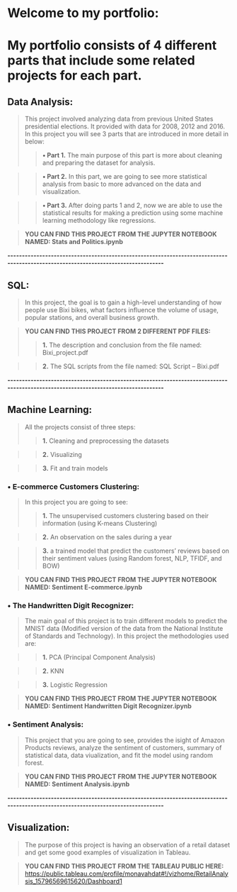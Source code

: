 # Welcome to my portfolio:
# My portfolio consists of 4 different parts that include some related projects for each part.


## Data Analysis: 
> This project involved analyzing data from previous United States presidential elections. It provided with data for 2008, 2012 and 2016. In this project you will see 3 parts that are introduced in more detail in below:
>> **•	Part 1.** The main purpose of this part is more about cleaning and preparing the dataset for analysis.

>> **•	Part 2.** In this part, we are going to see more statistical analysis from basic to more advanced on the data and visualization.

>> **•	Part 3.** After doing parts 1 and 2, now we are able to use the statistical results for making a prediction using some machine learning methodology like regressions.

> **YOU CAN FIND THIS PROJECT FROM THE JUPYTER NOTEBOOK NAMED: Stats and Politics.ipynb**

**----------------------------------------------------------------------------------------------------------------------------------**

## SQL:
> In this project, the goal is to gain a high-level understanding of how people use Bixi bikes, what factors influence the volume of usage, popular stations, and overall business growth. 

> **YOU CAN FIND THIS PROJECT FROM 2 DIFFERENT PDF FILES:**
>> **1.**	The description and conclusion from the file named: Bixi_project.pdf

>> **2.**	The SQL scripts from the file named: SQL Script – Bixi.pdf

**----------------------------------------------------------------------------------------------------------------------------------**

## Machine Learning:
> All the projects consist of three steps:
>> **1.**	Cleaning and preprocessing the datasets

>> **2.**	Visualizing

>> **3.**	Fit and train models

### •	E-commerce Customers Clustering: 

> In this project you are going to see:
>> **1.**	The unsupervised customers clustering based on their information (using K-means Clustering)

>> **2.**	An observation on the sales during a year 

>> **3.**	a trained model that predict the customers’ reviews based on their sentiment values (using Random forest, NLP, TFIDF, and BOW)

> **YOU CAN FIND THIS PROJECT FROM THE JUPYTER NOTEBOOK NAMED: Sentiment E-commerce.ipynb**

### •	The Handwritten Digit Recognizer: 

> The main goal of this project is to train different models to predict the MNIST data (Modified version of the data from the National Institute of Standards and Technology). In this project the methodologies used are:

>> **1.**	PCA (Principal Component Analysis)

>> **2.**	KNN

>> **3.**	Logistic Regression

> **YOU CAN FIND THIS PROJECT FROM THE JUPYTER NOTEBOOK NAMED: Sentiment Handwritten Digit Recognizer.ipynb**

### •	Sentiment Analysis: 

> This project that you are going to see, provides the isight of Amazon Products reviews, analyze the sentiment of customers, summary of statistical data, data viualization, and fit the model using random forest.	

> **YOU CAN FIND THIS PROJECT FROM THE JUPYTER NOTEBOOK NAMED: Sentiment Analysis.ipynb**

**----------------------------------------------------------------------------------------------------------------------------------**

## Visualization: 
> The purpose of this project is having an observation of a retail dataset and get some good examples of visualization in Tableau.

> **YOU CAN FIND THIS PROJECT FROM THE TABLEAU PUBLIC HERE:**
> https://public.tableau.com/profile/monavahdat#!/vizhome/RetailAnalysis_15796569615620/Dashboard1


